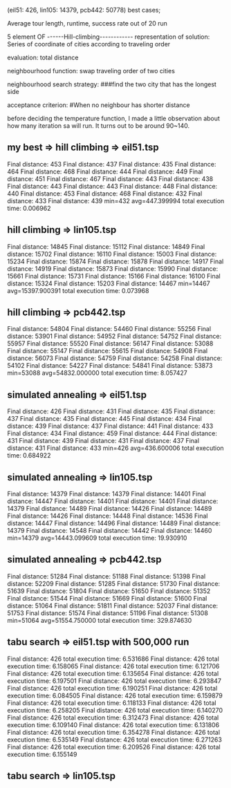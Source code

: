 
(eil51: 426, lin105: 14379, pcb442: 50778) best cases;

Average tour length, runtime, success rate out of 20 run

5 element OF ------Hill-climbing------------
representation of solution: Series of coordinate of cities according to traveling order

evaluation:
total distance

neighbourhood function: 
swap traveling order of two cities

neighbourhood search strategy: 
###find the two city that has the longest side

acceptance criterion: 
#When no neighbour has shorter distance



before deciding the temperature function, I made a little observation about how many iteration sa will run. It turns out to be 
around 90~140.



my best =>
hill climbing => eil51.tsp
---------------------
Final distance: 453
Final distance: 437
Final distance: 435
Final distance: 464
Final distance: 468
Final distance: 444
Final distance: 449
Final distance: 451
Final distance: 467
Final distance: 443
Final distance: 438
Final distance: 443
Final distance: 443
Final distance: 448
Final distance: 440
Final distance: 453
Final distance: 468
Final distance: 432
Final distance: 433
Final distance: 439
min=432 avg=447.399994
total execution time: 0.006962


hill climbing => lin105.tsp
---------------------
Final distance: 14845
Final distance: 15112
Final distance: 14849
Final distance: 15702
Final distance: 16110
Final distance: 15003
Final distance: 15234
Final distance: 15874
Final distance: 15878
Final distance: 14917
Final distance: 14919
Final distance: 15873
Final distance: 15990
Final distance: 15661
Final distance: 15731
Final distance: 15166
Final distance: 16100
Final distance: 15324
Final distance: 15203
Final distance: 14467
min=14467 avg=15397.900391
total execution time: 0.073968

hill climbing => pcb442.tsp
---------------------
Final distance: 54804
Final distance: 54460
Final distance: 55256
Final distance: 53901
Final distance: 54952
Final distance: 54752
Final distance: 55957
Final distance: 55520
Final distance: 56147
Final distance: 53088
Final distance: 55147
Final distance: 55615
Final distance: 54908
Final distance: 56073
Final distance: 54759
Final distance: 54258
Final distance: 54102
Final distance: 54227
Final distance: 54841
Final distance: 53873
min=53088 avg=54832.000000
total execution time: 8.057427


simulated annealing => eil51.tsp
---------------------
Final distance: 426
Final distance: 431
Final distance: 435
Final distance: 437
Final distance: 435
Final distance: 445
Final distance: 434
Final distance: 439
Final distance: 437
Final distance: 441
Final distance: 433
Final distance: 434
Final distance: 459
Final distance: 444
Final distance: 431
Final distance: 439
Final distance: 431
Final distance: 437
Final distance: 431
Final distance: 433
min=426 avg=436.600006
total execution time: 0.684922

simulated annealing => lin105.tsp
---------------------
Final distance: 14379
Final distance: 14379
Final distance: 14401
Final distance: 14447
Final distance: 14401
Final distance: 14401
Final distance: 14379
Final distance: 14489
Final distance: 14426
Final distance: 14489
Final distance: 14426
Final distance: 14448
Final distance: 14536
Final distance: 14447
Final distance: 14496
Final distance: 14489
Final distance: 14379
Final distance: 14548
Final distance: 14442
Final distance: 14460
min=14379 avg=14443.099609
total execution time: 19.930910


simulated annealing => pcb442.tsp
---------------------
Final distance: 51284
Final distance: 51188
Final distance: 51398
Final distance: 52209
Final distance: 51285
Final distance: 51730
Final distance: 51639
Final distance: 51804
Final distance: 51650
Final distance: 51352
Final distance: 51544
Final distance: 51669
Final distance: 51600
Final distance: 51064
Final distance: 51811
Final distance: 52037
Final distance: 51753
Final distance: 51574
Final distance: 51196
Final distance: 51308
min=51064 avg=51554.750000
total execution time: 329.874630


tabu search => eil51.tsp with 500,000 run
---------------------
Final distance: 426
total execution time: 6.531686
Final distance: 426
total execution time: 6.158065
Final distance: 426
total execution time: 6.121706
Final distance: 426
total execution time: 6.135654
Final distance: 426
total execution time: 6.197501
Final distance: 426
total execution time: 6.293847
Final distance: 426
total execution time: 6.190251
Final distance: 426
total execution time: 6.084505
Final distance: 426
total execution time: 6.159879
Final distance: 426
total execution time: 6.118133
Final distance: 426
total execution time: 6.258205
Final distance: 426
total execution time: 6.140270
Final distance: 426
total execution time: 6.312473
Final distance: 426
total execution time: 6.109140
Final distance: 426
total execution time: 6.131806
Final distance: 426
total execution time: 6.354278
Final distance: 426
total execution time: 6.535149
Final distance: 426
total execution time: 6.271263
Final distance: 426
total execution time: 6.209526
Final distance: 426
total execution time: 6.155149


tabu search => lin105.tsp
---------------------------
